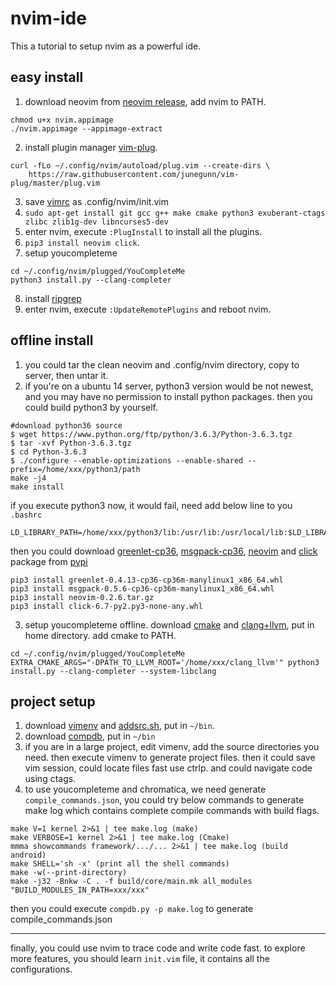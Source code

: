 # nvim-ide
This a tutorial to setup nvim as a powerful ide.
## easy install
1. download neovim from [neovim release](https://github.com/neovim/neovim/releases), add nvim to PATH.
```
chmod u+x nvim.appimage
./nvim.appimage --appimage-extract
```
2. install plugin manager [vim-plug](https://github.com/junegunn/vim-plug).  
```
curl -fLo ~/.config/nvim/autoload/plug.vim --create-dirs \
    https://raw.githubusercontent.com/junegunn/vim-plug/master/plug.vim
```
3. save [vimrc](https://raw.githubusercontent.com/chyxwzn/configFiles/master/vimrc) as .config/nvim/init.vim
4. `sudo apt-get install git gcc g++ make cmake python3 exuberant-ctags zlibc zlib1g-dev libncurses5-dev`
5. enter nvim, execute `:PlugInstall` to install all the plugins.
6. `pip3 install neovim click`.
7. setup youcompleteme
```
cd ~/.config/nvim/plugged/YouCompleteMe
python3 install.py --clang-completer
```
8. install [ripgrep](https://github.com/BurntSushi/ripgrep/releases)
9. enter nvim, execute `:UpdateRemotePlugins` and reboot nvim.

## offline install
1. you could tar the clean neovim and .config/nvim directory, copy to server, then untar it.
2. if you're on a ubuntu 14 server, python3 version would be not newest, and you may have no permission to install python packages. then you could build python3 by yourself.
```
#download python36 source
$ wget https://www.python.org/ftp/python/3.6.3/Python-3.6.3.tgz
$ tar -xvf Python-3.6.3.tgz
$ cd Python-3.6.3
$ ./configure --enable-optimizations --enable-shared --prefix=/home/xxx/python3/path
make -j4
make install
```
if you execute python3 now, it would fail, need add below line to you `.bashrc`
```
LD_LIBRARY_PATH=/home/xxx/python3/lib:/usr/lib:/usr/local/lib:$LD_LIBRARY_PATH
```
then you could download [greenlet-cp36](https://pypi.org/project/greenlet/#files), [msgpack-cp36](https://pypi.org/project/msgpack/#files), [neovim](https://pypi.org/project/neovim/#files) and [click](https://pypi.org/project/click/#files) package from [pypi](https://pypi.org/project)
```
pip3 install greenlet-0.4.13-cp36-cp36m-manylinux1_x86_64.whl 
pip3 install msgpack-0.5.6-cp36-cp36m-manylinux1_x86_64.whl 
pip3 install neovim-0.2.6.tar.gz
pip3 install click-6.7-py2.py3-none-any.whl
```
3. setup youcompleteme offline. download [cmake](https://cmake.org/download/) and [clang+llvm](http://releases.llvm.org/download.html#6.0.1), put in home directory. add cmake to PATH.
```
cd ~/.config/nvim/plugged/YouCompleteMe
EXTRA_CMAKE_ARGS="-DPATH_TO_LLVM_ROOT='/home/xxx/clang_llvm'" python3 install.py --clang-completer --system-libclang
```

## project setup
1. download [vimenv](https://raw.githubusercontent.com/chyxwzn/configFiles/master/vimenv) and [addsrc.sh](https://raw.githubusercontent.com/chyxwzn/configFiles/master/addsrc.sh), put in `~/bin`.
2. download [compdb](https://github.com/chyxwzn/compdb), put in `~/bin`
3. if you are in a large project, edit vimenv, add the source directories you need. then execute vimenv to generate project files. then it could save vim session, could locate files fast use ctrlp. and could navigate code using ctags.
4. to use youcompleteme and chromatica, we need generate `compile_commands.json`, you could try below commands to generate make log which contains complete compile commands with build flags.   
```
make V=1 kernel 2>&1 | tee make.log (make)
make VERBOSE=1 kernel 2>&1 | tee make.log (Cmake)
mmma showcommands framework/.../... 2>&1 | tee make.log (build android)
make SHELL='sh -x' (print all the shell commands)
make -w(--print-directory)
make -j32 -Bnkw -C . -f build/core/main.mk all_modules "BUILD_MODULES_IN_PATH=xxx/xxx"
```
then you could execute `compdb.py -p make.log` to generate compile_commands.json
***
finally, you could use nvim to trace code and write code fast. to explore more features, you should learn `init.vim` file, it contains all the configurations.
